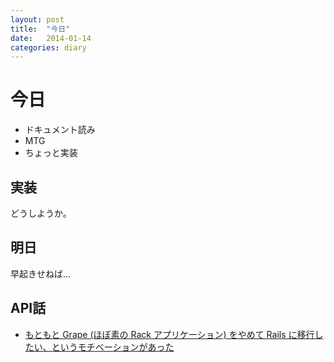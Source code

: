 ```yaml
---
layout: post
title:  "今日"
date:   2014-01-14
categories: diary
---
```

# 今日
- ドキュメント読み
- MTG
- ちょっと実装

## 実装
どうしようか。

## 明日
早起きせねば...

## API話
- [もともと Grape (ほぼ素の Rack アプリケーション) をやめて Rails に移行したい、というモチベーションがあった](http://blog.kyanny.me/entry/quipper-sense-of-speed)
